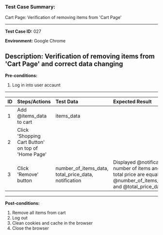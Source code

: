
### Test Case Summary:
Cart Page: Verification of removing items from 'Cart Page'

---

**Test Case ID:** 027

**Environment:** Google Chrome

**Description:**
Verification of removing items from 'Cart Page' and correct data changing
---

**Pre-conditions:**
1. Log in into user accaunt    
---

|      ID       | Steps/Actions |  Test Data  | Expected Result |
| ------------- |:--------------| :---------- | :-------------- |
|       1       |Add @items_data to cart|items_data|                 |
|       2       |Click 'Shopping Cart Button' on top of 'Home Page'| | |
|       3       |Click 'Remove' button | number_of_items_data, total_price_data, notification | Displayed @notification, number of items and total price are equal  @number_of_items_data and @total_price_data|

---

**Post-conditions:**
1. Remove all items from cart
2. Log out
3. Clean cookies and cache in the browser
4. Close the browser
